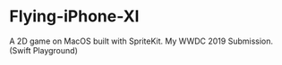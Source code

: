 # Flying-iPhone-XI
A 2D game on MacOS built with SpriteKit. My WWDC 2019 Submission. (Swift Playground)
